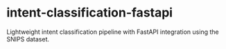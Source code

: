 # intent-classification-fastapi
Lightweight intent classification pipeline with FastAPI integration using the SNIPS dataset.
